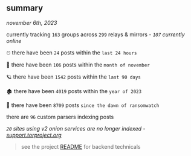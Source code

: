 
## summary
_november 6th, 2023_

currently tracking `163` groups across `299` relays & mirrors - _`107` currently online_

⏲ there have been `24` posts within the `last 24 hours`

🦈 there have been `106` posts within the `month of november`

🪐 there have been `1542` posts within the `last 90 days`

🏚 there have been `4019` posts within the `year of 2023`

🦕 there have been `8709` posts `since the dawn of ransomwatch`

there are `96` custom parsers indexing posts

_`20` sites using v2 onion services are no longer indexed - [support.torproject.org](https://support.torproject.org/onionservices/v2-deprecation/)_

> see the project [README](https://github.com/joshhighet/ransomwatch#ransomwatch--) for backend technicals
